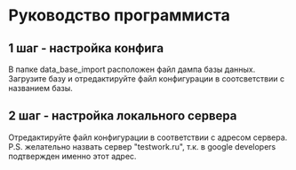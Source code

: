 # Руководство программиста
## 1 шаг - настройка конфига
 
 В папке data_base_import расположен файл дампа базы данных. Загрузите базу и отредактируйте файл конфигурации в соотсветствии с названием базы.
 
## 2 шаг - настройка локального сервера

 Отредактируйте файл конфигурации в соответствии с адресом сервера.
 P.S. желательно назвать сервер "testwork.ru", т.к. в google developers подтвержден именно этот адрес.